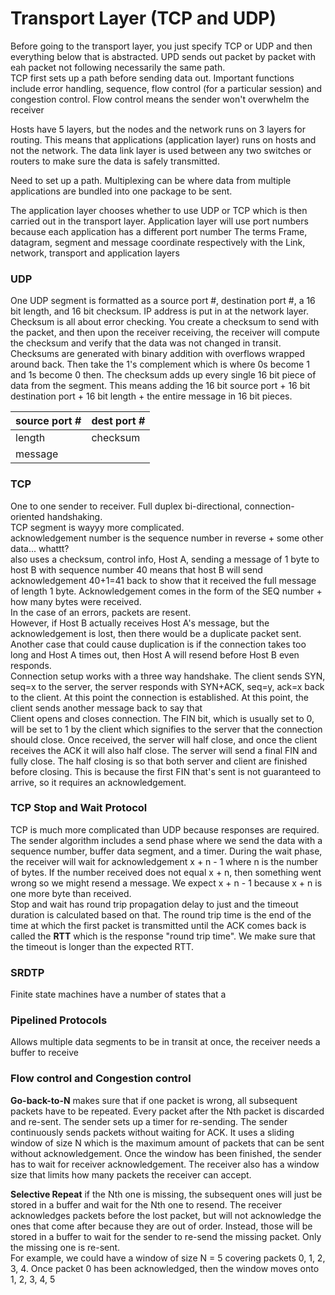 # Transport Layer (TCP and UDP)
Before going to the transport layer, you just specify TCP or UDP and then everything below that is abstracted. 
UPD sends out packet by packet with eah packet not following necessarily the same path.  
TCP first sets up a path before sending data out. Important functions include error handling, sequence, flow control (for a particular session) and congestion control. Flow control means the sender won't overwhelm the receiver   

Hosts have 5 layers, but the nodes and the network runs on 3 layers for routing. This means that applications (application layer) runs on hosts and not the network. 
The data link layer is used between any two switches or routers to make sure the data is safely transmitted.  

Need to set up a path. 
Multiplexing can be where data from multiple applications are bundled into one package to be sent. 

The application layer chooses whether to use UDP or TCP which is then carried out in the transport layer. Application layer will use port numbers because each application has a different port number
The terms Frame, datagram, segment and message coordinate respectively with the Link, network, transport and application layers

### UDP
One UDP segment is formatted as a source port #, destination port #, a 16 bit length, and 16 bit checksum. IP address is put in at the network layer. Checksum is all about error checking. You create a checksum to send with the packet, and then upon the receiver receiving, the receiver will compute the checksum and verify that the data was not changed in transit. Checksums are generated with binary addition with overflows wrapped around back. Then take the 1's complement which is where 0s become 1 and 1s become 0 then. The checksum adds up every single 16 bit piece of data from the segment. This means adding the 16 bit source port + 16 bit destination port + 16 bit length + the entire message in 16 bit pieces. 

| source port # | dest port # |
| --- | --- |
| length | checksum |
| message |

### TCP
One to one sender to receiver. Full duplex bi-directional, connection-oriented handshaking.  
TCP segment is wayyy more complicated.  
acknowledgement number is the sequence number in reverse  + some other data... whattt?  
also uses a checksum, control info, 
Host A, sending a message of 1 byte to host B with sequence number 40 means that host B will send acknowledgement 40+1=41 back to show that it received the full message of length 1 byte. Acknowledgement comes in the form of the SEQ number + how many bytes were received.  
In the case of an errors, packets are resent.  
However, if Host B actually receives Host A's message, but the acknowledgement is lost, then there would be a duplicate packet sent. Another case that could cause duplication is if the connection takes too long and Host A times out, then Host A will resend before Host B even responds.  
Connection setup works with a three way handshake. The client sends SYN, seq=x to the server, the server responds with SYN+ACK, seq=y, ack=x back to the client. At this point the connection is established. At this point, the client sends another message back to say that  
Client opens and closes connection. The FIN bit, which is usually set to 0, will be set to 1 by the client which signifies to the server that the connection should close. Once received, the server will half close, and once the client receives the ACK it will also half close. The server will send a final FIN and fully close. The half closing is so that both server and client are finished before closing. This is because the first FIN that's sent is not guaranteed to arrive, so it requires an acknowledgement. 

### TCP Stop and Wait Protocol
TCP is much more complicated than UDP because responses are required. The sender algorithm includes a send phase where we send the data with a sequence number, buffer data segment, and a timer. During the wait phase, the receiver will wait for acknowledgement x + n - 1 where n is the number of bytes. If the number received does not equal x + n, then something went wrong so we might resend a message. We expect x + n - 1 because x + n is one more byte than received.  
Stop and wait has round trip propagation delay to just and the timeout duration is calculated based on that. The round trip time is the end of the time at which the first packet is transmitted until the ACK comes back is called the **RTT** which is the response "round trip time". We make sure that the timeout is longer than the expected RTT. 

### SRDTP
Finite state machines have a number of states that a 

### Pipelined Protocols
Allows multiple data segments to be in transit at once, the receiver needs a buffer to receive

### Flow control and Congestion control
**Go-back-to-N** makes sure that if one packet is wrong, all subsequent packets have to be repeated. Every packet after the Nth packet is discarded and re-sent. The sender sets up a timer for re-sending. The sender continuously sends packets without waiting for ACK. It uses a sliding window of size N which is the maximum amount of packets that can be sent without acknowledgement. Once the window has been finished, the sender has to wait for receiver acknowledgement. The receiver also has a window size that limits how many packets the receiver can accept. 

**Selective Repeat** if the Nth one is missing, the subsequent ones will just be stored in a buffer and wait for the Nth one to resend. The receiver acknowledges packets before the lost packet, but will not acknowledge the ones that come after because they are out of order. Instead, those will be stored in a buffer to wait for the sender to re-send the missing packet. Only the missing one is re-sent.  
For example, we could have a window of size N = 5 covering packets 0, 1, 2, 3, 4. Once packet 0 has been acknowledged, then the window moves onto 1, 2, 3, 4, 5
